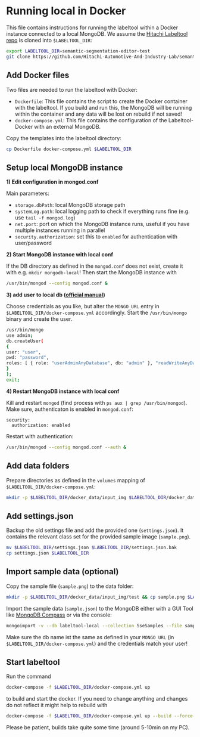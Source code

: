 # Running local in Docker
This file contains instructions for running the labeltool within a Docker instance connected to a local MongoDB. We assume the [Hitachi Labeltool repo](https://github.com/Hitachi-Automotive-And-Industry-Lab/semantic-segmentation-editor) is cloned into `$LABELTOOL_DIR`:
``` bash
export LABELTOOL_DIR=semantic-segmentation-editor-test
git clone https://github.com/Hitachi-Automotive-And-Industry-Lab/semantic-segmentation-editor $LABELTOOL_DIR
```

## Add Docker files
Two files are needed to run the labeltool with Docker:
- `Dockerfile`: This file contains the script to create the Docker container with the labeltool. If you build and run this, the MongoDB will be running within the container and any data will be lost on rebuild if not saved!
- `docker-compose.yml`: This file contains the configuration of the Labeltool-Docker with an external MongoDB.

Copy the templates into the labeltool directory:
``` bash
cp Dockerfile docker-compose.yml $LABELTOOL_DIR
```

## Setup local MongoDB instance
**1) Edit configuration in mongod.conf**

Main parameters:
-  `storage.dbPath`: local MongoDB storage path
-  `systemLog.path`: local logging path to check if everything runs fine (e.g. use `tail -f mongod.log`)
-  `net.port`: port on which the MongoDB instance runs, useful if you have multiple instances running in parallel
-  `security.authorization`: set this to `enabled` for authentication with user/password

**2) Start MongoDB instance with local conf**

If the DB directory as defined in the `mongod.conf` does not exist, create it with e.g. `mkdir mongodb-local`! Then start the MongoDB instance with
``` bash
/usr/bin/mongod --config mongod.conf &
```

**3) add user to local db ([official manual](https://docs.mongodb.com/manual/tutorial/enable-authentication/#create-the-user-administrator))**

Choose credentials as you like, but alter the `MONGO_URL` entry in `$LABELTOOL_DIR/docker-compose.yml` accordingly. Start the `/usr/bin/mongo` binary and create the user.
``` bash
/usr/bin/mongo
use admin;
db.createUser(
{
user: "user",
pwd: "password",
roles: [ { role: "userAdminAnyDatabase", db: "admin" }, "readWriteAnyDatabase" ]
}
);
exit;
```
**4) Restart MongoDB instance with local conf**

Kill and restart `mongod` (find process with `ps aux | grep /usr/bin/mongod`). Make sure, authenticaton is enabled in `mongod.conf`:
```
security:
  authorization: enabled
```
Restart with authentication:
``` bash
/usr/bin/mongod --config mongod.conf --auth &
```

## Add data folders
Prepare directories as defined in the `volumes` mapping of `$LABELTOOL_DIR/docker-compose.yml`:
``` bash
mkdir -p $LABELTOOL_DIR/docker_data/input_img $LABELTOOL_DIR/docker_data/output_img
```

## Add settings.json
Backup the old settings file and add the provided one (`settings.json`). It contains the relevant class set for the provided sample image (`sample.png`).
``` bash
mv $LABELTOOL_DIR/settings.json $LABELTOOL_DIR/settings.json.bak
cp settings.json $LABELTOOL_DIR
```

## Import sample data (optional)
Copy the sample file (`sample.png`) to the data folder:
``` bash
mkdir -p $LABELTOOL_DIR/docker_data/input_img/test && cp sample.png $LABELTOOL_DIR/docker_data/input_img/test
```
Import the sample data (`sample.json`) to the MongoDB either with a GUI Tool like [MongoDB Compass](https://www.mongodb.com/products/compass) or via the console:
``` bash
mongoimport -v --db labeltool-local --collection SseSamples --file sample.json -u user -p password --authenticationDatabase admin
```
Make sure the db name ist the same as defined in your `MONGO_URL` (in `$LABELTOOL_DIR/docker-compose.yml`) and the credentials match your user!

## Start labeltool
Run the command
```bash
docker-compose -f $LABELTOOL_DIR/docker-compose.yml up
```
to build and start the docker. If you need to change anything and changes do not reflect it might help to rebuild with
``` bash
docker-compose -f $LABELTOOL_DIR/docker-compose.yml up --build --force-recreate
```
Please be patient, builds take quite some time (around 5-10min on my PC).
